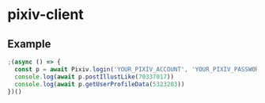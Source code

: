 # pixiv-client

## Example

```js
;(async () => {
  const p = await Pixiv.login('YOUR_PIXIV_ACCOUNT', 'YOUR_PIXIV_PASSWORD')
  console.log(await p.postIllustLike(70337017))
  console.log(await p.getUserProfileData(5323203))
})()
```
